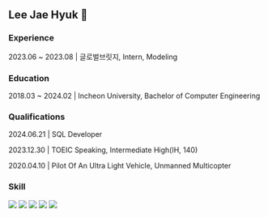 ## Lee Jae Hyuk 🤚

### Experience
2023.06 ~ 2023.08 | 글로벌브릿지, Intern, Modeling

### Education
2018.03 ~ 2024.02 | Incheon University, Bachelor of Computer Engineering

### Qualifications
2024.06.21 | SQL Developer

2023.12.30 | TOEIC Speaking, Intermediate High(IH, 140)

2020.04.10 | Pilot Of An Ultra Light Vehicle, Unmanned Multicopter

### Skill 
<img src="https://img.shields.io/badge/Pytorch-EE4C2C?style=flat-square&logo=Pytorch&logoColor=white"></a>
<img src="https://img.shields.io/badge/Python-3766AB?style=flat-square&logo=Python&logoColor=white"/></a>
<img src="https://img.shields.io/badge/Git-F05032?style=flat-square&logo=Git&logoColor=white"></a>
<img src="https://img.shields.io/badge/MySQL-4479A1?style=flat-square&logo=MySQL&logoColor=white"></a>
<img src="https://img.shields.io/badge/Django-092E20?style=flat-square&logo=Django&logoColor=white"></a>




